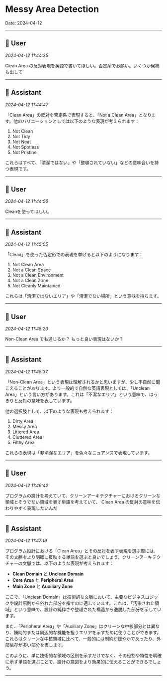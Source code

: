# Messy Area Detection

Date: 2024-04-12

---

## 👤 User
*2024-04-12 11:44:35*

Clean Area の反対表現を英語で書いてほしい。否定系でお願い。いくつか候補も出して

---

## 🤖 Assistant
*2024-04-12 11:44:47*

「Clean Area」の反対を否定系で表現すると、「Not a Clean Area」となります。他のバリエーションとしては以下のような表現が考えられます：

1. Not Clean
2. Not Tidy
3. Not Neat
4. Not Spotless
5. Not Pristine

これらはすべて、「清潔ではない」や「整頓されていない」などの意味合いを持つ表現です。

---

## 👤 User
*2024-04-12 11:44:56*

Cleanを使ってほしい。

---

## 🤖 Assistant
*2024-04-12 11:45:05*

「Clean」を使った否定形での表現を挙げると以下のようになります：

1. Not Clean Area
2. Not a Clean Space
3. Not a Clean Environment
4. Not a Clean Zone
5. Not Cleanly Maintained

これらは「清潔ではないエリア」や「清潔でない場所」という意味を持ちます。

---

## 👤 User
*2024-04-12 11:45:20*

Non-Clean Area でも通じるか？ もっと良い表現はないか？

---

## 🤖 Assistant
*2024-04-12 11:45:37*

「Non-Clean Area」という表現は理解されるかと思いますが、少し不自然に聞こえることがあります。より一般的で自然な英語表現としては、「Unclean Area」という言い方があります。これは「不潔なエリア」という意味で、はっきりと反対の意味を表しています。

他の選択肢として、以下のような表現も考えられます：

1. Dirty Area
2. Messy Area
3. Littered Area
4. Cluttered Area
5. Filthy Area

これらの表現は「非清潔なエリア」を色々なニュアンスで表現しています。

---

## 👤 User
*2024-04-12 11:46:42*

プログラムの設計を考えていて、クリーンアーキテクチャーにおけるクリーンな領域とそうでない領域を表す単語を考えていて、  Clean Area の反対の意味を伝わりやすく表現したいんだ

---

## 🤖 Assistant
*2024-04-12 11:47:19*

プログラム設計における「Clean Area」とその反対を表す表現を選ぶ際には、その文脈をより明確に反映する単語を選ぶと良いでしょう。クリーンアーキテクチャーの文脈では、以下のような表現が考えられます：

- **Clean Domain** と **Unclean Domain**
- **Core Area** と **Peripheral Area**
- **Main Zone** と **Auxiliary Zone**

ここで、「Unclean Domain」は技術的な文脈において、主要なビジネスロジックや設計原則から外れた部分を指すのに適しています。これは、「汚染された領域」という意味で、設計の純粋さや整理された構造から逸脱した部分を示しています。

また、「Peripheral Area」や「Auxiliary Zone」はクリーンな中核部分とは異なり、補助的または周辺的な機能を担うエリアを示すために使うことができます。これらはクリーンな中核領域に比べて、一般的には制約が緩やかであったり、外部依存が多い部分を表します。

このように、単に技術的な領域の区別を示すだけでなく、その役割や特性を明確に示す単語を選ぶことで、設計の意図をより効果的に伝えることができるでしょう。

---
